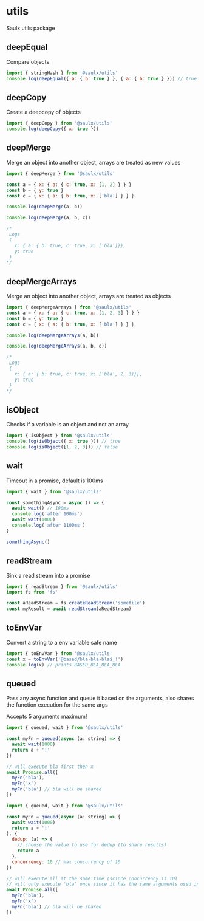 # utils

Saulx utils package

## deepEqual

Compare objects

```javascript
import { stringHash } from '@saulx/utils'
console.log(deepEqual({ a: { b: true } }, { a: { b: true } })) // true
```

## deepCopy

Create a deepcopy of objects

```javascript
import { deepCopy } from '@saulx/utils'
console.log(deepCopy({ x: true }))
```

## deepMerge

Merge an object into another object, arrays are treated as new values

```javascript
import { deepMerge } from '@saulx/utils'

const a = { x: { a: { c: true, x: [1, 2] } } }
const b = { y: true }
const c = { x: { a: { b: true, x: ['bla'] } } }

console.log(deepMerge(a, b))

console.log(deepMerge(a, b, c))

/*
 Logs
 {
   x: { a: { b: true, c: true, x: ['bla']}},
   y: true
 }
*/
```

## deepMergeArrays

Merge an object into another object, arrays are treated as objects

```javascript
import { deepMergeArrays } from '@saulx/utils'
const a = { x: { a: { c: true, x: [1, 2, 3] } } }
const b = { y: true }
const c = { x: { a: { b: true, x: ['bla'] } } }

console.log(deepMergeArrays(a, b))

console.log(deepMergeArrays(a, b, c))

/*
 Logs
 {
   x: { a: { b: true, c: true, x: ['bla', 2, 3]}},
   y: true
 }
*/
```

## isObject

Checks if a variable is an object and not an array

```javascript
import { isObject } from '@saulx/utils'
console.log(isObject({ x: true })) // true
console.log(isObject([1, 2, 3])) // false
```

## wait

Timeout in a promise, default is 100ms

```javascript
import { wait } from '@saulx/utils'

const somethingAsync = async () => {
  await wait() // 100ms
  console.log('after 100ms')
  await wait(1000)
  console.log('after 1100ms')
}

somethingAsync()
```

## readStream

Sink a read stream into a promise

```javascript
import { readStream } from '@saulx/utils'
import fs from 'fs'

const aReadStream = fs.createReadStream('somefile')
const myResult = await readStream(aReadStream)
```

## toEnvVar

Convert a string to a env variable safe name

```javascript
import { toEnvVar } from '@saulx/utils'
const x = toEnvVar('@based/bla-bla-bla$_!')
console.log(x) // prints BASED_BLA_BLA_BLA
```

## queued

Pass any async function and queue it based on the arguments, also shares the function execution for the same args

Accepts 5 arguments maximum!

```javascript
import { queued, wait } from '@saulx/utils'

const myFn = queued(async (a: string) => {
  await wait(1000)
  return a + '!'
})

// will execute bla first then x
await Promise.all([
  myFn('bla'),
  myFn('x')
  myFn('bla') // bla will be shared
])
```

```javascript
import { queued, wait } from '@saulx/utils'

const myFn = queued(async (a: string) => {
  await wait(1000)
  return a + '!'
}, {
  dedup: (a) => {
    // choose the value to use for dedup (to share results)
    return a
  },
  concurrency: 10 // max concurrency of 10
})

// will execute all at the same time (scince concurrency is 10)
// will only execute 'bla' once since it has the same arguments used in id
await Promise.all([
  myFn('bla'),
  myFn('x')
  myFn('bla') // bla will be shared
])
```
